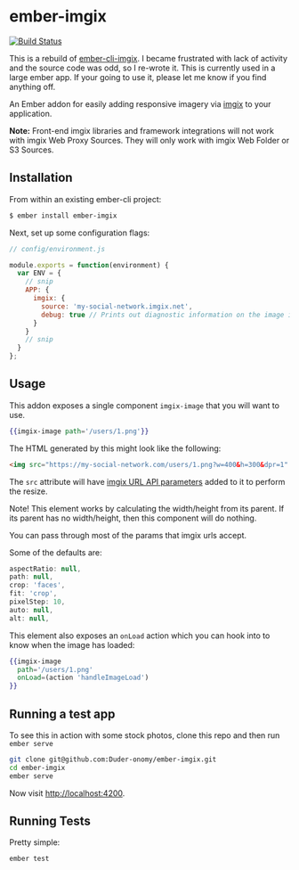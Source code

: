 # ember-imgix

[![Build Status](https://travis-ci.org/Duder-onomy/ember-imgix.svg?branch=master)](https://travis-ci.org/Duder-onomy/ember-imgix)

This is a rebuild of [ember-cli-imgix](https://github.com/imgix/ember-cli-imgix).
I became frustrated with lack of activity and the source code was odd, so I re-wrote it.
This is currently used in a large ember app. If your going to use it, please let me know if you find anything off.

An Ember addon for easily adding responsive imagery via [imgix](https://www.imgix.com) to your application.

**Note:** Front-end imgix libraries and framework integrations will not work with imgix Web Proxy Sources. They will only work with imgix Web Folder or S3 Sources.

## Installation

From within an existing ember-cli project:

```bash
$ ember install ember-imgix
```

Next, set up some configuration flags:

```javascript
// config/environment.js

module.exports = function(environment) {
  var ENV = {
    // snip
    APP: {
      imgix: {
        source: 'my-social-network.imgix.net',
        debug: true // Prints out diagnostic information on the image itself. Turn off in production.
      }
    }
    // snip
  }
};
```

## Usage

This addon exposes a single component `imgix-image` that you will want to use.

```hbs
{{imgix-image path='/users/1.png'}}
```

The HTML generated by this might look like the following:

```html
<img src="https://my-social-network.com/users/1.png?w=400&h=300&dpr=1" >
```

The `src` attribute will have [imgix URL API parameters](https://www.imgix.com/docs/reference) added to it to perform the resize.

Note! This element works by calculating the width/height from its parent. If its parent has no width/height, then this component will do nothing.

You can pass through most of the params that imgix urls accept.

Some of the defaults are:

```javascript
aspectRatio: null,
path: null,
crop: 'faces',
fit: 'crop',
pixelStep: 10,
auto: null,
alt: null,
```

This element also exposes an `onLoad` action which you can hook into to know when the image has loaded:

```hbs
{{imgix-image
  path='/users/1.png'
  onLoad=(action 'handleImageLoad')
}}
```

## Running a test app

To see this in action with some stock photos, clone this repo and then run `ember serve`

```bash
git clone git@github.com:Duder-onomy/ember-imgix.git
cd ember-imgix
ember serve
```

Now visit [http://localhost:4200](http://localhost:4200).

## Running Tests

Pretty simple:

```base
ember test
```

